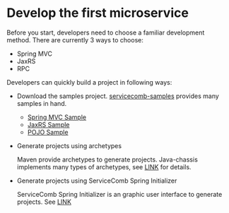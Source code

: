 # Develop the first microservice

Before you start, developers need to choose a familiar development method. There are currently 3 ways to choose:
* Spring MVC
* JaxRS
* RPC

Developers can quickly build a project in following ways:

* Download the samples project. [servicecomb-samples](https://github.com/apache/servicecomb-samples) provides many samples in hand.

  * [Spring MVC Sample](https://github.com/apache/servicecomb-samples/tree/master/java-chassis-samples/springmvc-sample)
  * [JaxRS Sample](https://github.com/apache/servicecomb-samples/tree/master/java-chassis-samples/jaxrs-sample)
  * [POJO Sample](https://github.com/apache/servicecomb-samples/tree/master/java-chassis-samples/pojo-sample)

* Generate projects using archetypes

  Maven provide archetypes to generate projects. Java-chassis implements many types of archetypes, see [LINK](https://github.com/apache/servicecomb-java-chassis/tree/master/archetypes) for details.

* Generate projects using ServiceComb Spring Initializer

  ServiceComb Spring Initializer is an graphic user interface to generate projects. See [LINK](http://start.servicecomb.io/)
  
  